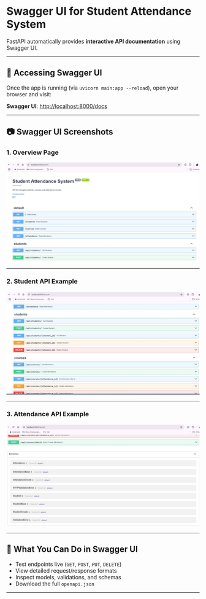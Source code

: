 # Swagger UI for Student Attendance System

FastAPI automatically provides **interactive API documentation** using Swagger UI.

---

## 🔗 Accessing Swagger UI

Once the app is running (via `uvicorn main:app --reload`), open your browser and visit:

**Swagger UI**: [http://localhost:8000/docs](http://localhost:8000/docs)

---

## 📷 Swagger UI Screenshots

### 1. Overview Page
![Swagger UI](Swagger%20UI.jpg)

---

### 2. Student API Example
![Student Endpoint - Swagger](swagger2.jpg)

---

### 3. Attendance API Example
![Attendance Endpoint - Swagger](swagger3.jpg)

---

## 🧾 What You Can Do in Swagger UI

- Test endpoints live (`GET`, `POST`, `PUT`, `DELETE`)
- View detailed request/response formats
- Inspect models, validations, and schemas
- Download the full `openapi.json`

---

